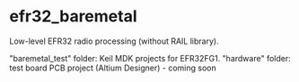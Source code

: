 # efr32_baremetal
Low-level EFR32 radio processing (without RAIL library).

"baremetal_test" folder: Keil MDK projects for EFR32FG1.
"hardware" folder: test board PCB project (Altium Designer) - coming soon
 

